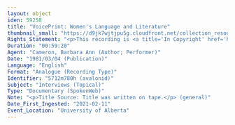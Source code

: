 ```yaml
---
layout: object
iden: 59258
title: "VoicePrint: Women's Language and Literature"
thumbnail_small: "https://d9jk7wjtjpu5g.cloudfront.net/collection_resource_files/thumbnails/000/134/071/small/audio-default.png?1640840551"
Rights_Statement: "<p>This recording is <a title='In Copyright' href='https://rightsstatements.org/page/InC/1.0/?language=en'>In Copyright</a> and is made available for non-commercial research and educational purposes. The University of Alberta wishes to hear from any copyright owner, or their representative, who believes that this recording has been used without authorization. Please contact <a title='erahelp@ualberta.ca' href='mailto:erahelp@ualberta.ca'>erahelp@ualberta.ca</a>. You may display/perform this material for non-commercial research or teaching purposes. For all other reproduction, performance or distribution uses, please contact the copyright holders</p>"
Duration: "00:59:20"
Agent: "Cameron, Barbara Ann (Author; Performer)"
Date: "1981/03/04 (Publication)"
Language: "English"
Format: "Analogue (Recording Type)"
Identifier: "5712m780h (avalonid)"
Subject: "Interviews (Topical)"
Type: "Documentary (SpokenWeb)"
Note: "<p>Title Source: Title was written on tape.</p> (general)"
Date_First_Ingested: "2021-02-11"
Event_Location: "University of Alberta"
---
```



